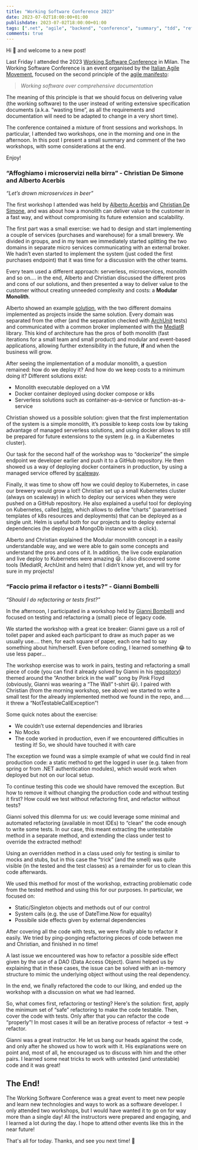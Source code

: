 ```yaml
---
title: "Working Software Conference 2023"
date: 2023-07-02T18:00:00+01:00
publishdate: 2023-07-02T18:00:00+01:00
tags: [".net", "agile", "backend", "conference", "summary", "tdd", "refactoring"]
comments: true
---
```


Hi 👋 and welcome to a new post!

Last Friday I attended the 2023 [Working Software Conference](https://www.agilemovement.it/workingsoftware/) in Milan. The Working Software Conference is an event organised by the [Italian Agile Movement](https://agilemovement.it), focused on the second principle of the [agile manifesto](https://agilemanifesto.org):

> *Working software over comprehensive documentation*
> 

<!--more-->

The meaning of this principle is that we should focus on delivering value (the working software) to the user instead of writing extensive specification documents (a.k.a. “wasting time”, as all the requirements and documentation will need to be adapted to change in a very short time).

The conference contained a mixture of front sessions and workshops.
In particular, I attended two workshops, one in the morning and one in the afternoon. In this post I present a small summary and comment of the two workshops, with some considerations at the end.

Enjoy!

### “Affoghiamo i microservizi nella birra” - Christian De Simone and Alberto Acerbis

*“Let’s drown microservices in beer”*

The first workshop I attended was held by [Alberto Acerbis](https://www.linkedin.com/in/aacerbis/) and [Christian De Simone](https://www.linkedin.com/in/desimonechristian/), and was about how a monolith can deliver value to the customer in a fast way, and without compromising its future extension and scalability.

The first part was a small exercise: we had to design and start implementing a couple of services (purchases and warehouse) for a small brewery. We divided in groups, and in my team we immediately started splitting the two domains in separate micro services communicating with an external broker. We hadn’t even started to implement the system (just coded the first purchases endpoint) that it was time for a discussion with the other teams.

Every team used a different approach: serverless, microservices, monolith and so on…. in the end, Alberto and Christian discussed the different pros and cons of our solutions, and then presented a way to deliver value to the customer without creating unneeded complexity and costs: a **Modular Monolith**.

Alberto showed an example [solution](https://github.com/BrewUp/WorkingSoftware-2023), with the two different domains implemented as projects inside the same solution. Every domain was separated from the other (and the separation checked with [ArchUnit](https://archunitnet.readthedocs.io/en/latest/) tests) and communicated with a common broker implemented with the [MediatR](https://github.com/jbogard/MediatR) library. This kind of architecture has the pros of both monolith (fast iterations for a small team and small product) and modular and event-based applications, allowing further extensibility in the future, **if** and when the business will grow.

After seeing the implementation of a modular monolith, a question remained: how do we deploy it? And how do we keep costs to a minimum doing it? Different solutions exist:

- Monolith executable deployed on a VM
- Docker container deployed using docker compose or k8s
- Serverless solutions such as container-as-a-service or function-as-a-service

Christian showed us a possible solution: given that the first implementation of the system is a simple monolith, it’s possible to keep costs low by taking advantage of managed serverless solutions, and using docker allows to still be prepared for future extensions to the system (e.g. in a Kubernetes cluster).

Our task for the second half of the workshop was to “dockerize” the simple endpoint we developer earlier and push it to a GitHub repository. He then showed us a way of deploying docker containers in production, by using a managed service offered by [scaleway](https://www.scaleway.com/en/serverless-containers/).

Finally, it was time to show off how we could deploy to Kubernetes, in case our brewery would grow a lot!! Christian set up a small Kubernetes cluster (always on scaleway) in which to deploy our services when they were pushed on a GitHub repository. He also explained a useful tool for deploying on Kubernetes, called [helm](https://helm.sh), which allows to define “charts” (parametrised templates of k8s resources and deployments) that can be deployed as a single unit. Helm is useful both for our projects and to deploy external dependencies (he deployed a MongoDb instance with a click).

Alberto and Christian explained the Modular monolith concept in a easily understandable way, and we were able to gain some concepts and understand the pros and cons of it. In addition, the live code explanation and live deploy to Kubernetes were amazing 😃. I also discovered some tools (MediatR, ArchUnit and helm) that I didn’t know yet, and will try for sure in my projects!


### “Faccio prima il refactor o i tests?” - Gianni Bombelli

*“Should I do refactoring or tests first?”*

In the afternoon, I participated in a workshop held by [Gianni Bombelli](https://www.linkedin.com/in/gianni-bombelli/) and focused on testing and refactoring a (small) piece of legacy code.

We started the workshop with a great ice breaker: Gianni gave us a roll of toilet paper and asked each participant to draw as much paper as we usually use…. then, for each square of paper, each one had to say something about him/herself. Even before coding, I learned something 😂 to use less paper…

The workshop exercise was to work in pairs, testing and refactoring a small piece of code (you can find it already solved by Gianni in his [repository](https://github.com/bombo82/workshop-ws-2023)) themed around the “Another brick in the wall” song by Pink Floyd (obviously, Gianni was wearing a “The Wall” t-shirt 😃). I paired with Christian (from the morning workshop, see above) we started to write a small test for the already implemented method we found in the repo, and….. it threw a “NotTestableCallException”!

Some quick notes about the exercise:

- We couldn’t use external dependencies and libraries
- No Mocks
- The code worked in production, even if we encountered difficulties in testing it! So, we should have touched it with care

The exception we found was a simple example of what we could find in real production code: a static method to get the logged in user (e.g. taken from spring or from .NET authentication modules), which would work when deployed but not on our local setup.

To continue testing this code we should have removed the exception. But how to remove it without changing the production code and without testing it first? How could we test without refactoring first, and refactor without tests?

Gianni solved this dilemma for us: we could leverage some minimal and automated refactoring (available in most IDEs) to “clean” the code enough to write some tests. In our case, this meant extracting the untestable method in a separate method, and extending the class under test to override the extracted method! 

Using an overridden method in a class used only for testing is similar to mocks and stubs, but in this case the “trick” (and the smell) was quite visible (in the tested and the test classes) as a remainder for us to clean this code afterwards.

We used this method for most of the workshop, extracting problematic code from the tested method and using this for our purposes. In particular, we focused on:

- Static/Singleton objects and methods out of our control
- System calls (e.g. the use of DateTime.Now for equality)
- Possibile side effects given by external dependencies

After covering all the code with tests, we were finally able to refactor it easily. We tried by ping-ponging refactoring pieces of code between me and Christian, and finished in no time!

A last issue we encountered was how to refactor a possible side effect given by the use of a DAO (Data Access Object). Gianni helped us by explaining that in these cases, the issue can be solved with an in-memory structure to mimic the underlying object without using the real dependency.

In the end, we finally refactored the code to our liking, and ended up the workshop with a discussion on what we had learned.

So, what comes first, refactoring or testing? Here's the solution: first, apply the minimum set of “safe” refactoring to make the code testable. Then, cover the code with tests. Only after that you can refactor the code “properly”! In most cases it will be an iterative process of refactor → test → refactor.

Gianni was a great instructor. He let us bang our heads against the code, and only after he showed us how to work with it. His explanations were on point and, most of all, he encouraged us to discuss with him and the other pairs. I learned some neat tricks to work with untested (and untestable) code and it was great!

## The End!

The Working Software Conference was a great event to meet new people and learn new technologies and ways to work as a software developer. I only attended two workshops, but I would have wanted it to go on for way more than a single day! All the instructors were prepared and engaging, and I learned a lot during the day. I hope to attend other events like this in the near future!

That's all for today. Thanks, and see you next time! 👋